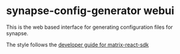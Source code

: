 # synapse-config-generator webui

This is the web based interface for generating configuration files for synapse.


The style follows the [developer guide for matrix-react-sdk](https://github.com/matrix-org/matrix-react-sdk)